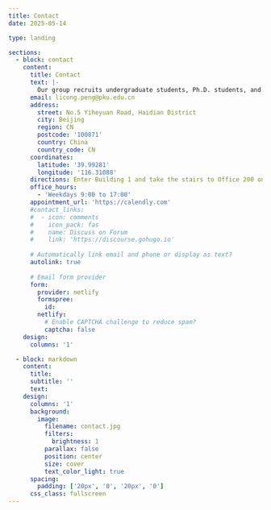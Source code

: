 ```yaml
---
title: Contact
date: 2025-05-14

type: landing

sections:
  - block: contact
    content:
      title: Contact
      text: |-
        Our group recruits undergraduate students, Ph.D. students, and postdoctoral researchers every year. Interested candidates are welcome to get in touch!
      email: licong.peng@pku.edu.cn
      address:
        street: No.5 Yiheyuan Road, Haidian District
        city: Beijing
        region: CN
        postcode: '100871'
        country: China
        country_code: CN
      coordinates:
        latitude: '39.99281'
        longitude: '116.31088'
      directions: Enter Building 1 and take the stairs to Office 200 on Floor 2
      office_hours:
        - 'Weekdays 9:00 to 17:00'
      appointment_url: 'https://calendly.com'
      #contact_links:
      #  - icon: comments
      #    icon_pack: fas
      #    name: Discuss on Forum
      #    link: 'https://discourse.gohugo.io'
    
      # Automatically link email and phone or display as text?
      autolink: true
    
      # Email form provider
      form:
        provider: netlify
        formspree:
          id:
        netlify:
          # Enable CAPTCHA challenge to reduce spam?
          captcha: false
    design:
      columns: '1'

  - block: markdown
    content:
      title:
      subtitle: ''
      text:
    design:
      columns: '1'
      background:
        image: 
          filename: contact.jpg
          filters:
            brightness: 1
          parallax: false
          position: center
          size: cover
          text_color_light: true
      spacing:
        padding: ['20px', '0', '20px', '0']
      css_class: fullscreen
---
```

